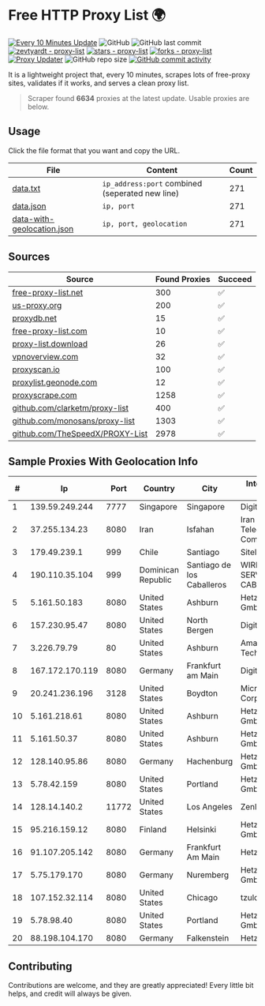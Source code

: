 
# Free HTTP Proxy List 🌍

[![Every 10 Minutes Update](https://github.com/mertguvencli/http-proxy-list/actions/workflows/main.yml/badge.svg?branch=main)](https://github.com/mertguvencli/http-proxy-list/actions/workflows/main.yml)
![GitHub](https://img.shields.io/github/license/mertguvencli/http-proxy-list)
![GitHub last commit](https://img.shields.io/github/last-commit/mertguvencli/http-proxy-list)
[![zevtyardt - proxy-list](https://img.shields.io/static/v1?label=zevtyardt&message=proxy-list&color=blue&logo=github)](https://github.com/zevtyardt/proxy-list "Go to GitHub repo")
[![stars - proxy-list](https://img.shields.io/github/stars/zevtyardt/proxy-list?style=social)](https://github.com/zevtyardt/proxy-list)
[![forks - proxy-list](https://img.shields.io/github/forks/zevtyardt/proxy-list?style=social)](https://github.com/zevtyardt/proxy-list)
[![Proxy Updater](https://github.com/zevtyardt/proxy-list/workflows/Proxy%20Updater/badge.svg)](https://github.com/zevtyardt/proxy-list/actions?query=workflow:"Proxy+Updater")
![GitHub repo size](https://img.shields.io/github/repo-size/zevtyardt/proxy-list)
[![GitHub commit activity](https://img.shields.io/github/commit-activity/m/zevtyardt/proxy-list?logo=commits)](https://github.com/zevtyardt/proxy-list/commits/main)

It is a lightweight project that, every 10 minutes, scrapes lots of free-proxy sites, validates if it works, and serves a clean proxy list.

> Scraper found **6634** proxies at the latest update. Usable proxies are below.

## Usage

Click the file format that you want and copy the URL.

|File|Content|Count|
|----|-------|-----|
|[data.txt](https://raw.githubusercontent.com/mertguvencli/http-proxy-list/main/proxy-list/data.txt)|`ip_address:port` combined (seperated new line)|271|
|[data.json](https://raw.githubusercontent.com/mertguvencli/http-proxy-list/main/proxy-list/data.json)|`ip, port`|271|
|[data-with-geolocation.json](https://raw.githubusercontent.com/mertguvencli/http-proxy-list/main/proxy-list/data-with-geolocation.json)|`ip, port, geolocation`|271|

## Sources

|Source|Found Proxies|Succeed|
|------|-------------|-------|
|[free-proxy-list.net](https://free-proxy-list.net)|300|✅|
|[us-proxy.org](https://www.us-proxy.org)|200|✅|
|[proxydb.net](http://proxydb.net)|15|✅|
|[free-proxy-list.com](https://free-proxy-list.com/?page=&port=&type%5B%5D=http&type%5B%5D=https&up_time=0&search=Search)|10|✅|
|[proxy-list.download](https://www.proxy-list.download/HTTP)|26|✅|
|[vpnoverview.com](https://vpnoverview.com/privacy/anonymous-browsing/free-proxy-servers)|32|✅|
|[proxyscan.io](https://www.proxyscan.io)|100|✅|
|[proxylist.geonode.com](https://proxylist.geonode.com/api/proxy-list?limit=300&page=1&sort_by=lastChecked&sort_type=desc&protocols=http,https)|12|✅|
|[proxyscrape.com](https://api.proxyscrape.com/v2/?request=displayproxies&protocol=http&timeout=10000&country=all&ssl=all&anonymity=all)|1258|✅|
|[github.com/clarketm/proxy-list](https://raw.githubusercontent.com/clarketm/proxy-list/master/proxy-list-raw.txt)|400|✅|
|[github.com/monosans/proxy-list](https://raw.githubusercontent.com/monosans/proxy-list/main/proxies/http.txt)|1303|✅|
|[github.com/TheSpeedX/PROXY-List](https://raw.githubusercontent.com/TheSpeedX/PROXY-List/master/http.txt)|2978|✅|


## Sample Proxies With Geolocation Info

|#|Ip|Port|Country|City|Internet Service Provider|
|-|--|----|-------|----|-------------------------|
|1|139.59.249.244|7777|Singapore|Singapore|DigitalOcean, LLC|
|2|37.255.134.23|8080|Iran|Isfahan|Iran Telecommunication Company PJS|
|3|179.49.239.1|999|Chile|Santiago|Sitelco SPA|
|4|190.110.35.104|999|Dominican Republic|Santiago de los Caballeros|WIRELESS MULTI SERVICE VARGAS CABRERA, S. R. L|
|5|5.161.50.183|8080|United States|Ashburn|Hetzner Online GmbH|
|6|157.230.95.47|8080|United States|North Bergen|DigitalOcean, LLC|
|7|3.226.79.79|80|United States|Ashburn|Amazon Technologies Inc.|
|8|167.172.170.119|8080|Germany|Frankfurt am Main|DigitalOcean, LLC|
|9|20.241.236.196|3128|United States|Boydton|Microsoft Corporation|
|10|5.161.218.61|8080|United States|Ashburn|Hetzner Online GmbH|
|11|5.161.50.37|8080|United States|Ashburn|Hetzner Online GmbH|
|12|128.140.95.86|8080|Germany|Hachenburg|Hetzner Online GmbH|
|13|5.78.42.159|8080|United States|Portland|Hetzner Online GmbH|
|14|128.14.140.2|11772|United States|Los Angeles|Zenlayer Inc|
|15|95.216.159.12|8080|Finland|Helsinki|Hetzner Online GmbH|
|16|91.107.205.142|8080|Germany|Frankfurt Am Main|Hetzner Online AG|
|17|5.75.179.170|8080|Germany|Nuremberg|Hetzner Online GmbH|
|18|107.152.32.114|8080|United States|Chicago|tzulo, inc.|
|19|5.78.98.40|8080|United States|Portland|Hetzner Online GmbH|
|20|88.198.104.170|8080|Germany|Falkenstein|Hetzner|



## Contributing

Contributions are welcome, and they are greatly appreciated! Every
little bit helps, and credit will always be given.

